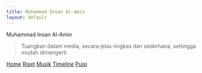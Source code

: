```yaml
---
title: Muhammad Insan Al-Amin
layout: default
---
```


Muhammad Insan Al-Amin

> Tuangkan dalam media, secara jelas ringkas dan sederhana, sehingga mudah dimengerti 

[Home](https://insanalamin.github.io)
[Riset](/riset)
[Musik](/musik)
[Timeline](/timeline)
[Puisi](/puisi)
